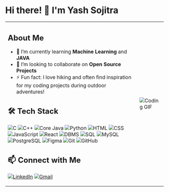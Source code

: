 <!--
**yash-sojitra-20/yash-sojitra-20** is a ✨ _special_ ✨ repository because its `README.md` (this file) appears on your GitHub profile.

Here are some ideas to get you started:

- 🔭 I’m currently working on ...
- 🌱 I’m currently learning ...
- 👯 I’m looking to collaborate on ...
- 🤔 I’m looking for help with ...
- 💬 Ask me about ...
- 📫 How to reach me: ...
- 😄 Pronouns: ...
- ⚡ Fun fact: ...
-->

# Hi there! 👋 I'm Yash Sojitra

<table>
  <tr>
    <td>
      
## About Me

- 🌱 I’m currently learning **Machine Learning** and **JAVA**
- 👯 I’m looking to collaborate on **Open Source Projects**
- ⚡ Fun fact: I love hiking and often find inspiration for my coding projects during outdoor adventures!

## 🛠️ Tech Stack

![C](https://img.shields.io/badge/-C-05122A?style=flat&logo=c)
![C++](https://img.shields.io/badge/-C++-05122A?style=flat&logo=c%2B%2B)
![Core Java](https://img.shields.io/badge/-Core%20Java-05122A?style=flat&logo=java)
![Python](https://img.shields.io/badge/-Python-05122A?style=flat&logo=python) 
![HTML](https://img.shields.io/badge/-HTML-05122A?style=flat&logo=html5)
![CSS](https://img.shields.io/badge/-CSS-05122A?style=flat&logo=css3)
![JavaScript](https://img.shields.io/badge/-JavaScript-05122A?style=flat&logo=javascript)
![React](https://img.shields.io/badge/-React-05122A?style=flat&logo=react)
![DBMS](https://img.shields.io/badge/-DBMS-05122A?style=flat&logo=database)
![SQL](https://img.shields.io/badge/-SQL-05122A?style=flat&logo=sql)
![MySQL](https://img.shields.io/badge/-MySQL-05122A?style=flat&logo=mysql)
![PostgreSQL](https://img.shields.io/badge/-PostgreSQL-05122A?style=flat&logo=postgresql)
![Figma](https://img.shields.io/badge/-Figma-05122A?style=flat&logo=figma)
![Git](https://img.shields.io/badge/-Git-05122A?style=flat&logo=git)
![GitHub](https://img.shields.io/badge/-GitHub-05122A?style=flat&logo=github)

## 📫 Connect with Me

[![LinkedIn](https://img.shields.io/badge/LinkedIn-YashSojitra-blue?style=flat&logo=linkedin)](https://www.linkedin.com/in/yash-sojitra-918107256/) 
[![Gmail](https://img.shields.io/badge/Gmail-yash.sojitra.2020@gmail.com-red?style=flat&logo=gmail)](mailto:yash.sojitra.2020@gmail.com)

</td>
<td>

![Coding GIF](https://media.giphy.com/media/qgQUggAC3Pfv687qPC/giphy.gif)

</td>
  </tr>
</table>

